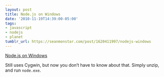 ```yaml
---
layout: post
title: Node.js on Windows
date: '2010-11-19T14:39:00-05:00'
tags:
- javascript
- nodejs
- planet
tumblr_url: https://seanmonstar.com/post/1620411997/nodejs-windows
---
```

[Node.js on Windows](http://node-js.prcn.co.cc/)  

Still uses Cygwin, but now you don’t have to know about that. Simply unzip, and run `node.exe`.

